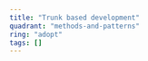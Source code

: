 ```yaml
---
title: "Trunk based development"
quadrant: "methods-and-patterns"
ring: "adopt"
tags: []
---
```



